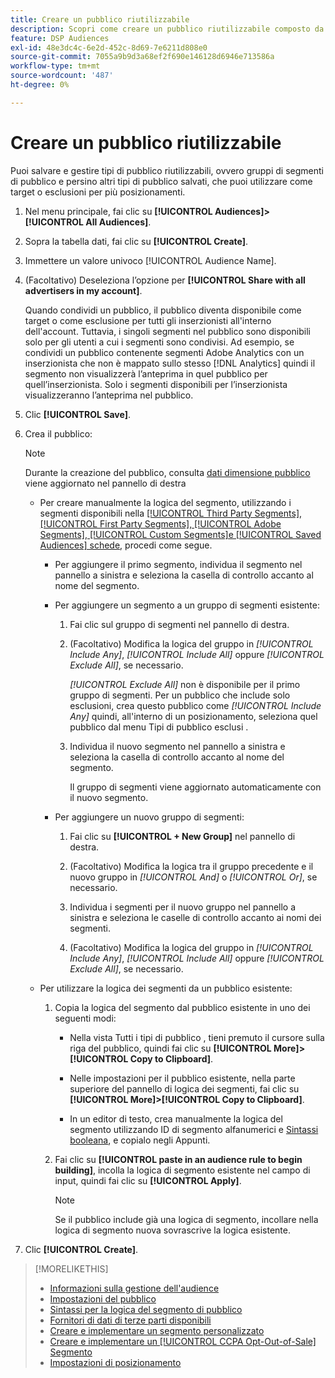 ```yaml
---
title: Creare un pubblico riutilizzabile
description: Scopri come creare un pubblico riutilizzabile composto da segmenti di pubblico e altri tipi di pubblico salvati.
feature: DSP Audiences
exl-id: 48e3dc4c-6e2d-452c-8d69-7e6211d808e0
source-git-commit: 7055a9b9d3a68ef2f690e146128d6946e713586a
workflow-type: tm+mt
source-wordcount: '487'
ht-degree: 0%

---
```


# Creare un pubblico riutilizzabile

<!-- "Saved audience" is used in UI (where?), but "saved" is a state, not a type. "Reusable audience" sounds better in a description. "Audience template" isn't right, either, since it implies you can edit it on the fly to create a new, different audience. Some other term? -->

Puoi salvare e gestire tipi di pubblico riutilizzabili, ovvero gruppi di segmenti di pubblico e persino altri tipi di pubblico salvati, che puoi utilizzare come target o esclusioni per più posizionamenti.

1. Nel menu principale, fai clic su **[!UICONTROL Audiences]>[!UICONTROL All Audiences]**.

1. Sopra la tabella dati, fai clic su **[!UICONTROL Create]**.

1. Immettere un valore univoco [!UICONTROL Audience Name].

1. (Facoltativo) Deseleziona l’opzione per **[!UICONTROL Share with all advertisers in my account]**.

   Quando condividi un pubblico, il pubblico diventa disponibile come target o come esclusione per tutti gli inserzionisti all&#39;interno dell&#39;account. Tuttavia, i singoli segmenti nel pubblico sono disponibili solo per gli utenti a cui i segmenti sono condivisi. Ad esempio, se condividi un pubblico contenente segmenti Adobe Analytics con un inserzionista che non è mappato sullo stesso [!DNL Analytics] quindi il segmento non visualizzerà l’anteprima in quel pubblico per quell’inserzionista. Solo i segmenti disponibili per l’inserzionista visualizzeranno l’anteprima nel pubblico.

1. Clic **[!UICONTROL Save]**.

1. Crea il pubblico:

   >[!NOTE]
   >
   >Durante la creazione del pubblico, consulta [dati dimensione pubblico](audience-about.md) viene aggiornato nel pannello di destra

   * Per creare manualmente la logica del segmento, utilizzando i segmenti disponibili nella [[!UICONTROL Third Party Segments], [!UICONTROL First Party Segments], [!UICONTROL Adobe Segments], [!UICONTROL Custom Segments]e [!UICONTROL Saved Audiences] schede](audience-settings.md), procedi come segue.

      * Per aggiungere il primo segmento, individua il segmento nel pannello a sinistra e seleziona la casella di controllo accanto al nome del segmento.

      * Per aggiungere un segmento a un gruppo di segmenti esistente:

         1. Fai clic sul gruppo di segmenti nel pannello di destra.

         1. (Facoltativo) Modifica la logica del gruppo in *[!UICONTROL Include Any]*, *[!UICONTROL Include All]* oppure *[!UICONTROL Exclude All]*, se necessario.

            *[!UICONTROL Exclude All]* non è disponibile per il primo gruppo di segmenti. Per un pubblico che include solo esclusioni, crea questo pubblico come *[!UICONTROL Include Any]* quindi, all&#39;interno di un posizionamento, seleziona quel pubblico dal menu Tipi di pubblico esclusi .

         1. Individua il nuovo segmento nel pannello a sinistra e seleziona la casella di controllo accanto al nome del segmento.

            Il gruppo di segmenti viene aggiornato automaticamente con il nuovo segmento.
      * Per aggiungere un nuovo gruppo di segmenti:

         1. Fai clic su **[!UICONTROL + New Group]** nel pannello di destra.

         1. (Facoltativo) Modifica la logica tra il gruppo precedente e il nuovo gruppo in *[!UICONTROL And]* o *[!UICONTROL Or]*, se necessario.

         1. Individua i segmenti per il nuovo gruppo nel pannello a sinistra e seleziona le caselle di controllo accanto ai nomi dei segmenti.

         1. (Facoltativo) Modifica la logica del gruppo in *[!UICONTROL Include Any]*, *[!UICONTROL Include All]* oppure *[!UICONTROL Exclude All]*, se necessario.
   * Per utilizzare la logica dei segmenti da un pubblico esistente:

      1. Copia la logica del segmento dal pubblico esistente in uno dei seguenti modi:

         * Nella vista Tutti i tipi di pubblico , tieni premuto il cursore sulla riga del pubblico, quindi fai clic su **[!UICONTROL More]>[!UICONTROL Copy to Clipboard]**.

         * Nelle impostazioni per il pubblico esistente, nella parte superiore del pannello di logica dei segmenti, fai clic su **[!UICONTROL More]>[!UICONTROL Copy to Clipboard]**.

         * In un editor di testo, crea manualmente la logica del segmento utilizzando ID di segmento alfanumerici e [Sintassi booleana](audience-segment-logic-syntax.md), e copialo negli Appunti.
      1. Fai clic su **[!UICONTROL paste in an audience rule to begin building]**, incolla la logica di segmento esistente nel campo di input, quindi fai clic su **[!UICONTROL Apply]**.

         >[!NOTE]
         >
         >Se il pubblico include già una logica di segmento, incollare nella logica di segmento nuova sovrascrive la logica esistente.




1. Clic **[!UICONTROL Create]**.

>[!MORELIKETHIS]
>
>* [Informazioni sulla gestione dell&#39;audience](audience-about.md)
>* [Impostazioni del pubblico](audience-settings.md)
>* [Sintassi per la logica del segmento di pubblico](audience-segment-logic-syntax.md)
>* [Fornitori di dati di terze parti disponibili](third-party-data-providers.md)
>* [Creare e implementare un segmento personalizzato](custom-segment-create.md)
>* [Creare e implementare un [!UICONTROL CCPA Opt-Out-of-Sale] Segmento](ccpa-opt-out-segment-create.md)
>* [Impostazioni di posizionamento](/help/dsp/campaign-management/placements/placement-settings.md)

